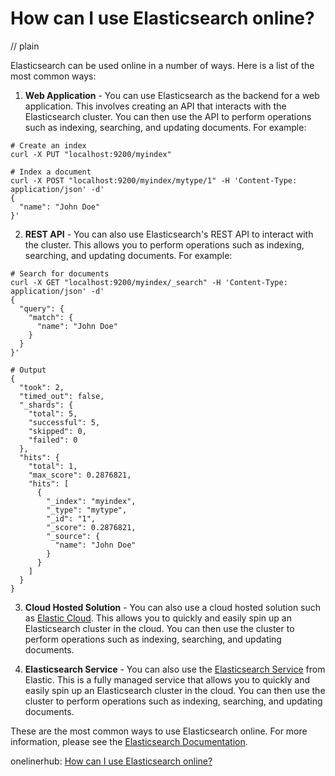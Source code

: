 # How can I use Elasticsearch online?
// plain

Elasticsearch can be used online in a number of ways. Here is a list of the most common ways:

1. **Web Application** - You can use Elasticsearch as the backend for a web application. This involves creating an API that interacts with the Elasticsearch cluster. You can then use the API to perform operations such as indexing, searching, and updating documents. For example:

```
# Create an index
curl -X PUT "localhost:9200/myindex"

# Index a document
curl -X POST "localhost:9200/myindex/mytype/1" -H 'Content-Type: application/json' -d'
{
  "name": "John Doe"
}'
```

2. **REST API** - You can also use Elasticsearch's REST API to interact with the cluster. This allows you to perform operations such as indexing, searching, and updating documents. For example:

```
# Search for documents
curl -X GET "localhost:9200/myindex/_search" -H 'Content-Type: application/json' -d'
{
  "query": {
    "match": {
      "name": "John Doe"
    }
  }
}'

# Output
{
  "took": 2,
  "timed_out": false,
  "_shards": {
    "total": 5,
    "successful": 5,
    "skipped": 0,
    "failed": 0
  },
  "hits": {
    "total": 1,
    "max_score": 0.2876821,
    "hits": [
      {
        "_index": "myindex",
        "_type": "mytype",
        "_id": "1",
        "_score": 0.2876821,
        "_source": {
          "name": "John Doe"
        }
      }
    ]
  }
}
```

3. **Cloud Hosted Solution** - You can also use a cloud hosted solution such as [Elastic Cloud](https://www.elastic.co/cloud/). This allows you to quickly and easily spin up an Elasticsearch cluster in the cloud. You can then use the cluster to perform operations such as indexing, searching, and updating documents.

4. **Elasticsearch Service** - You can also use the [Elasticsearch Service](https://www.elastic.co/cloud/elasticsearch-service) from Elastic. This is a fully managed service that allows you to quickly and easily spin up an Elasticsearch cluster in the cloud. You can then use the cluster to perform operations such as indexing, searching, and updating documents.

These are the most common ways to use Elasticsearch online. For more information, please see the [Elasticsearch Documentation](https://www.elastic.co/guide/en/elasticsearch/reference/current/index.html).

onelinerhub: [How can I use Elasticsearch online?](https://onelinerhub.com/elasticsearch/how-can-i-use-elasticsearch-online)